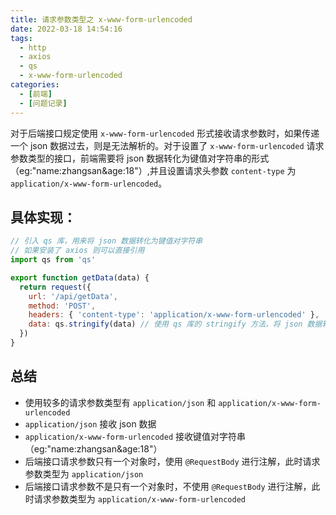```yaml
---
title: 请求参数类型之 x-www-form-urlencoded
date: 2022-03-18 14:54:16
tags:
  - http
  - axios
  - qs
  - x-www-form-urlencoded
categories:
  - [前端]
  - [问题记录]
---
```


对于后端接口规定使用 `x-www-form-urlencoded` 形式接收请求参数时，如果传递一个 json 数据过去，则是无法解析的。对于设置了 `x-www-form-urlencoded` 请求参数类型的接口，前端需要将 json 数据转化为键值对字符串的形式（eg:"name:zhangsan&age:18"）,并且设置请求头参数 `content-type` 为 `application/x-www-form-urlencoded`。

<!-- more -->

## 具体实现：

```js
// 引入 qs 库，用来将 json 数据转化为键值对字符串
// 如果安装了 axios 则可以直接引用
import qs from 'qs'

export function getData(data) {
  return request({
    url: '/api/getData',
    method: 'POST',
    headers: { 'content-type': 'application/x-www-form-urlencoded' },
    data: qs.stringify(data) // 使用 qs 库的 stringify 方法，将 json 数据转化为键值对字符串
  })
}
```

## 总结

- 使用较多的请求参数类型有 `application/json` 和 `application/x-www-form-urlencoded`
- `application/json` 接收 json 数据
- `application/x-www-form-urlencoded` 接收键值对字符串（eg:"name:zhangsan&age:18"）
- 后端接口请求参数只有一个对象时，使用 `@RequestBody` 进行注解，此时请求参数类型为 `application/json`
- 后端接口请求参数不是只有一个对象时，不使用 `@RequestBody` 进行注解，此时请求参数类型为 `application/x-www-form-urlencoded`
